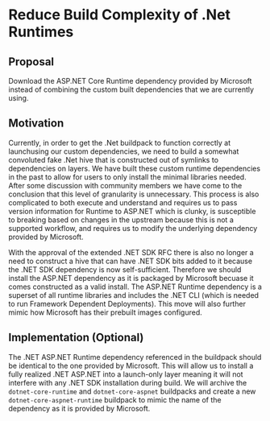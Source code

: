 # Reduce Build Complexity of .Net Runtimes

## Proposal

Download the ASP.NET Core Runtime dependency provided by Microsoft instead of
combining the custom built dependencies that we are currently using.

## Motivation

Currently, in order to get the .Net buildpack to function correctly at
launchusing our custom dependencies, we need to build a somewhat convoluted
fake .Net hive that is constructed out of symlinks to dependencies on layers.
We have built these custom runtime dependencies in the past to allow for users
to only install the minimal libraries needed. After some discussion with
community members we have come to the conclusion that this level of granularity
is unnecessary. This process is also complicated to both execute and understand
and requires us to pass version information for Runtime to ASP.NET which is
clunky, is susceptible to breaking based on changes in the upstream because
this is not a supported workflow, and requires us to modify the underlying
dependency provided by Microsoft.

With the approval of the extended .NET SDK RFC there is also no longer a need
to construct a hive that can have .NET SDK bits added to it because the .NET
SDK dependency is now self-sufficient. Therefore we should install the ASP.NET
dependency as it is packaged by Microsoft becuase it comes constructed as a
valid install. The ASP.NET Runtime dependency is a superset of all runtime
libraries and includes the .NET CLI (which is needed to run Framework Dependent
Deployments). This move will also further mimic how Microsoft has their
prebuilt images configured.

## Implementation (Optional)

The .NET ASP.NET Runtime dependency referenced in the buildpack should be
identical to the one provided by Microsoft. This will allow us to install a
fully realized .NET ASP.NET into a launch-only layer meaning it will not
interfere with any .NET SDK installation during build. We will archive the
`dotnet-core-runtime` and `dotnet-core-aspnet` buildpacks and create a new
`dotnet-core-aspnet-runtime` buildpack to mimic the name of the dependency as
it is provided by Microsoft.

